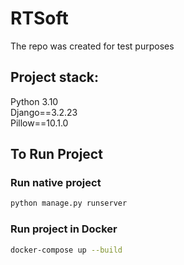 # RTSoft
The repo was created for test purposes

## Project stack:
Python 3.10  
Django==3.2.23  
Pillow==10.1.0  

## To Run Project 
### Run native project
```bash
python manage.py runserver
```
  
### Run project in Docker
```bash
docker-compose up --build
```
